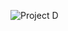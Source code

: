 ![Project D](https://github.com/VirendraR2107/Dairy-and-Bakery-Products-Redistribution-Project-Idea/assets/160562981/224dfa1e-eeba-4743-89af-0e435660e1e8)
